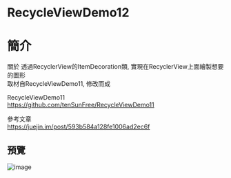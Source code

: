 # RecycleViewDemo12


簡介
==================================
關於 透過RecyclerView的ItemDecoration類, 實現在RecyclerView上面繪製想要的圖形                                       
取材自RecycleViewDemo11, 修改而成

RecycleViewDemo11                                     
https://github.com/tenSunFree/RecycleViewDemo11

參考文章                                     
https://juejin.im/post/593b584a128fe1006ad2ec6f

預覽
--------
![image](http://i.imgur.com/4NNLyDN.jpg)  
